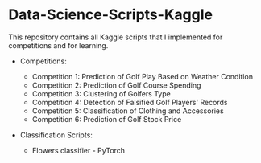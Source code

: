 # Data-Science-Scripts-Kaggle

This repository contains all Kaggle scripts that I implemented for competitions and for learning.

* Competitions:
   * Competition 1: Prediction of Golf Play Based on Weather Condition
   * Competition 2: Prediction of Golf Course Spending
   * Competition 3: Clustering of Golfers Type
   * Competition 4: Detection of Falsified Golf Players' Records
   * Competition 5: Classification of Clothing and Accessories
   * Competition 6: Prediction of Golf Stock Price

* Classification Scripts:
   * Flowers classifier - PyTorch
